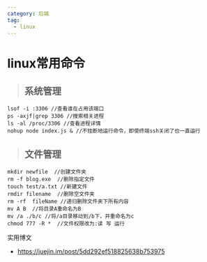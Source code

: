 ```yaml
---
category: 后端
tag:
  - linux
---
```


# linux常用命令

> ## 系统管理

```shell
lsof -i :3306 //查看谁在占用该端口
ps -axjf|grep 3306 //搜索相关进程
ls -al /proc/3306 //查看进程详情
nohup node index.js & //不挂断地运行命令，即使终端ssh关闭了也一直运行
```

> ##  文件管理

```shell
mkdir newfile  //创建文件夹
rm -f blog.exe  //删除指定文件
touch test/a.txt //新建文件
rmdir filename  //删除空文件夹
rm -rf  fileName //递归删除文件夹下所有内容
mv A B  //将目录A重命名为B
mv /a ./b/c //将/a目录移动到/b下，并重命名为c
chmod 777 -R *  //文件权限改为:读 写 运行
```

实用博文

- <https://juejin.im/post/5dd292ef518825638b753975>
